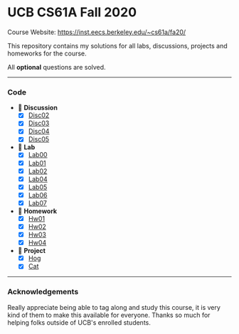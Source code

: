 # UCB CS61A Fall 2020

Course Website: https://inst.eecs.berkeley.edu/~cs61a/fa20/

This repository contains my solutions for all labs, discussions, projects and homeworks for the course.

All **optional** questions are solved.

---

### Code

- 🔴 **Discussion**
  - [x] [Disc02](./disc/disc02.py)
  - [x] [Disc03](./disc/disc03.py)
  - [x] [Disc04](./disc/disc04.py)
  - [x] [Disc05](./disc/disc05.py)
- 🔴 **Lab**
  - [x] [Lab00](./lab/lab00/lab00.py)
  - [x] [Lab01](./lab/lab01/lab01.py)
  - [x] [Lab02](./lab/lab02/lab02.py)
  - [x] [Lab04](./lab/lab04/lab04.py)
  - [x] [Lab05](./lab/lab05/lab05.py)
  - [x] [Lab06](./lab/lab06/lab06.py)
  - [x] [Lab07](./lab/lab07)
- 🔴 **Homework**
  - [x] [Hw01](./homework/hw01/hw01.py)
  - [x] [Hw02](./homework/hw02/hw02.py)
  - [x] [Hw03](./homework/hw03/hw03.py)
  - [x] [Hw04](./homework/hw04/hw04.py)
- 🔴 **Project**
  - [x] [Hog](./project/hog/hog.py)
  - [x] [Cat](./project/cat/cat.py)

---

### Acknowledgements

Really appreciate being able to tag along and study this course, it is very kind of them to make this available for everyone. Thanks so much for helping folks outside of UCB's enrolled students.
